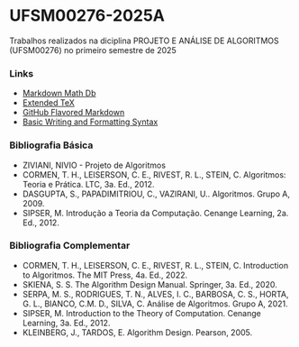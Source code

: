 # UFSM00276-2025A

Trabalhos realizados na diciplina PROJETO E ANÁLISE DE ALGORITMOS (UFSM00276) no primeiro semestre de 2025

### Links

- [Markdown Math Db](https://rpruim.github.io/s341/S19/from-class/MathinRmd.html)
- [Extended TeX](https://pt.wikipedia.org/wiki/Ajuda:Guia_de_edi%C3%A7%C3%A3o/F%C3%B3rmulas_TeX)
- [GitHub Flavored Markdown](https://github.github.com/gfm/)
- [Basic Writing and Formatting Syntax](https://docs.github.com/en/get-started/writing-on-github/getting-started-with-writing-and-formatting-on-github/basic-writing-and-formatting-syntax)

### Bibliografia Básica

- ZIVIANI, NIVIO - Projeto de Algoritmos
- CORMEN, T. H., LEISERSON, C. E., RIVEST, R. L., STEIN, C. Algoritmos: Teoria e Prática. LTC, 3a. Ed., 2012.  
- DASGUPTA, S., PAPADIMITRIOU, C., VAZIRANI, U.. Algoritmos. Grupo A, 2009.  
- SIPSER, M. Introdução a Teoria da Computação. Cenange Learning, 2a. Ed., 2012.

### Bibliografia Complementar

- CORMEN, T. H., LEISERSON, C. E., RIVEST, R. L., STEIN, C. Introduction to Algoritmos. The MIT Press, 4a. Ed., 2022.  
- SKIENA, S. S. The Algorithm Design Manual. Springer, 3a. Ed., 2020.  
- SERPA, M. S., RODRIGUES, T. N., ALVES, I. C., BARBOSA, C. S., HORTA, G. L., BIANCO, C.M. D., SILVA, C. Análise de Algoritmos. Grupo A, 2021.  
- SIPSER, M. Introduction to the Theory of Computation. Cenange Learning, 3a. Ed., 2012.  
- KLEINBERG, J., TARDOS, E. Algorithm Design. Pearson, 2005.
